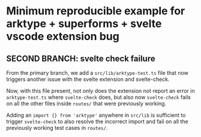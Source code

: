 # Minimum reproducible example for arktype + superforms + svelte vscode extension bug

## SECOND BRANCH: svelte check failure

From the primary branch, we add a `src/lib/arktype-test.ts` file that now triggers another issue
with the svelte extension and svelte-check.

Now, with this file present, not only does the extension not report an error in `arktype-test.ts`
where `svelte-check` does, but also now `svelte-check` fails on all the other files inside `routes/`
that were previously working.

Adding an `import {} from 'arktype'` anywhere in `src/lib` is sufficient to trigger `svelte-check`
to also resolve the incorrect import and fail on all the previously working test cases in `routes/`.
